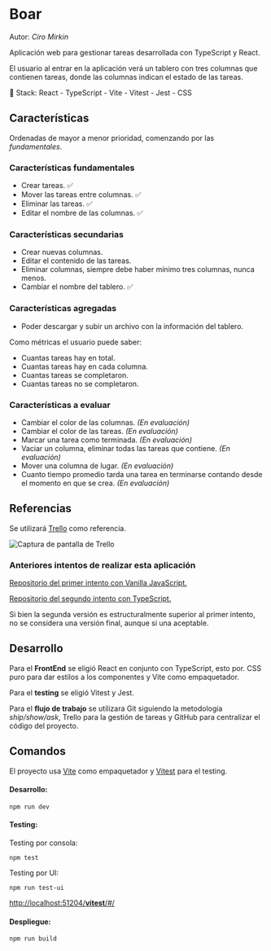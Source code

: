 # Boar
Autor: *Ciro Mirkin*

Aplicación web para gestionar tareas desarrollada con TypeScript y React.

El usuario al entrar en la aplicación verá un tablero con tres columnas que contienen tareas, donde las columnas indican el estado de las tareas.

:dart: Stack: React - TypeScript - Vite - Vitest - Jest - CSS

## Características

Ordenadas de mayor a menor prioridad, comenzando por las *fundamentales*.

### Características fundamentales

* Crear tareas. :white_check_mark:
* Mover las tareas entre columnas. :white_check_mark:
* Eliminar las tareas. :white_check_mark:
* Editar el nombre de las columnas. :white_check_mark:

### Características secundarias

* Crear nuevas columnas.
* Editar el contenido de las tareas.
* Eliminar columnas, siempre debe haber mínimo tres columnas, nunca menos.
* Cambiar el nombre del tablero. :white_check_mark:

### Características agregadas

* Poder descargar y subir un archivo con la información del tablero.

Como métricas el usuario puede saber:

* Cuantas tareas hay en total.
* Cuantas tareas hay en cada columna.
* Cuantas tareas se completaron.
* Cuantas tareas no se completaron.

### Características a evaluar

* Cambiar el color de las columnas. *(En evaluación)*
* Cambiar el color de las tareas. *(En evaluación)*
* Marcar una tarea como terminada. *(En evaluación)*
* Vaciar un columna, eliminar todas las tareas que contiene. *(En evaluación)*
* Mover una columna de lugar. *(En evaluación)*
* Cuanto tiempo promedio tarda una tarea en terminarse contando desde el momento en que se crea. *(En evaluación)*

## Referencias

Se utilizará [Trello](https://trello.com/es) como referencia.

![Captura de pantalla de Trello](https://images.ctfassets.net/rz1oowkt5gyp/4kCNudjaBYj90CGgG7Lict/cbafa67336b2007278f50d99ceabfb22/Boards_2x.png?w=1140&fm=webp)

### Anteriores intentos de realizar esta aplicación

[Repositorio del primer intento con Vanilla JavaScript.](https://github.com/CiroMirkin/miniVirtualKanbanTable)

[Repositorio del segundo intento con TypeScript.](https://github.com/CiroMirkin/Kan-Ban)

Si bien la segunda versión es estructuralmente superior al primer intento, no se considera una versión final, aunque si una aceptable.

## Desarrollo

Para el **FrontEnd** se eligió React en conjunto con TypeScript, esto por. CSS puro para dar estilos a los componentes y Vite como empaquetador.

Para el **testing** se eligió Vitest y Jest.

Para el **flujo de trabajo** se utilizara Git siguiendo la metodología *ship/show/ask*, Trello para la gestión de tareas y GitHub para centralizar el código del proyecto.

## Comandos

El proyecto usa [Vite](https://vitejs.dev/) como empaquetador y [Vitest](https://vitest.dev/guide/) para el testing.

#### Desarrollo:

```
npm run dev
```

#### Testing: 

Testing por consola:

```
npm test
```

Testing por UI:

```
npm run test-ui
```

[http://localhost:51204/__vitest__/#/](http://localhost:51204/__vitest__/#/)

#### Despliegue:

```
npm run build
```
